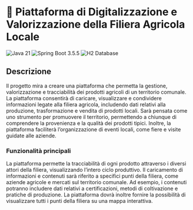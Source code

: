 # 🌱 Piattaforma di Digitalizzazione e Valorizzazione della Filiera Agricola Locale

![Java 21](https://img.shields.io/badge/Java-21-blue.svg)
![Spring Boot 3.5.5](https://img.shields.io/badge/Spring%20Boot-3.5.5-green.svg)
![H2 Database](https://img.shields.io/badge/H2-Database-yellowgreen.svg)

## Descrizione
Il progetto mira a creare una piattaforma che permetta la gestione, valorizzazione e
tracciabilità dei prodotti agricoli di un territorio comunale. La piattaforma consentirà di
caricare, visualizzare e condividere informazioni legate alla filiera agricola, includendo dati
relativi alla produzione, trasformazione e vendita di prodotti locali. Sarà pensata come uno
strumento per promuovere il territorio, permettendo a chiunque di comprendere la
provenienza e la qualità dei prodotti tipici. Inoltre, la piattaforma faciliterà l’organizzazione di
eventi locali, come fiere e visite guidate alle aziende.

### Funzionalità principali
La piattaforma permette la tracciabilità di ogni prodotto attraverso i diversi attori della filiera,
visualizzando l’intero ciclo produttivo. Il caricamento di informazioni e contenuti sarà riferito a
specifici punti della filiera, come aziende agricole e mercati sul territorio comunale. Ad
esempio, i contenuti potranno includere dati relativi a certificazioni, metodi di coltivazione e
pratiche di produzione. La piattaforma dovrà inoltre fornire la possibilità di visualizzare tutti i
punti della filiera su una mappa interattiva.


